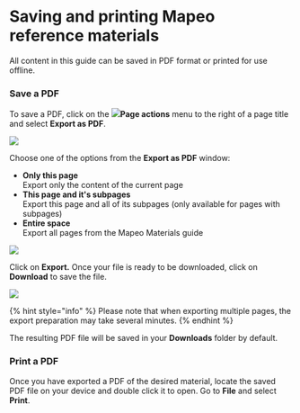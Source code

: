 # Saving and printing Mapeo reference materials

All content in this guide can be saved in PDF format or printed for use offline.&#x20;

### Save a PDF

To save a PDF, click on the ![](../../.gitbook/assets/Three\_dots\_menu.png)**Page actions** menu to the right of a page title and select **Export as PDF**.

![](../../.gitbook/assets/GitBook\_page\_actions\_menu.jpg)

Choose one of the options from the **Export as PDF** window:

* **Only this page**\
  Export only the content of the current page
* **This page and it's subpages**\
  Export this page and all of its subpages (only available for pages with subpages)
* **Entire space**\
  Export all pages from the Mapeo Materials guide

![](../../.gitbook/assets/GitBook\_export\_PDF\_choose\_content.png)

Click on **Export.** Once your file is ready to be downloaded, click on **Download** to save the file.

![](../../.gitbook/assets/GitBook\_export\_pdf\_ready\_to\_download.png)

{% hint style="info" %}
Please note that when exporting multiple pages, the export preparation may take several minutes.
{% endhint %}

The resulting PDF file will be saved in your **Downloads** folder by default.

### Print a PDF

Once you have exported a PDF of the desired material, locate the saved PDF file on your device and double click it to open. Go to **File** and select **Print**.

